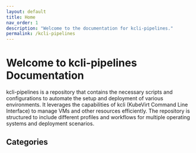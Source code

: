 ```yaml
---
layout: default
title: Home
nav_order: 1
description: "Welcome to the documentation for kcli-pipelines."
permalink: /kcli-pipelines
---
```


# Welcome to kcli-pipelines Documentation

kcli-pipelines is a repository that contains the necessary scripts and configurations to automate the setup and deployment of various environments. It leverages the capabilities of kcli (KubeVirt Command Line Interface) to manage VMs and other resources efficiently. The repository is structured to include different profiles and workflows for multiple operating systems and deployment scenarios.

## Categories

